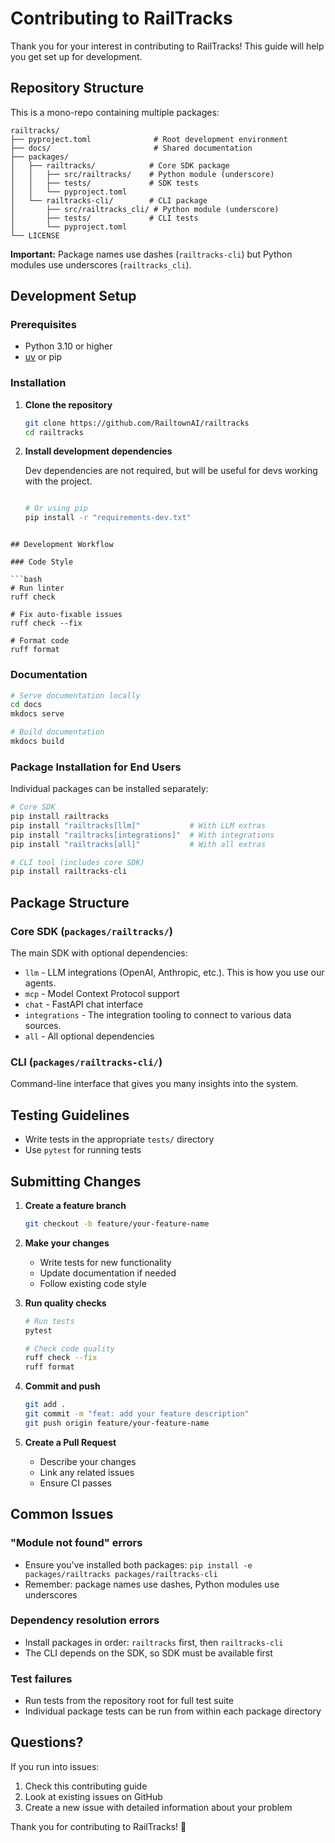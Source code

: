 # Contributing to RailTracks

Thank you for your interest in contributing to RailTracks! This guide will help you get set up for development.

## Repository Structure

This is a mono-repo containing multiple packages:

```
railtracks/
├── pyproject.toml              # Root development environment
├── docs/                       # Shared documentation
├── packages/
│   ├── railtracks/            # Core SDK package
│   │   ├── src/railtracks/    # Python module (underscore)
│   │   ├── tests/             # SDK tests
│   │   └── pyproject.toml
│   └── railtracks-cli/        # CLI package  
│       ├── src/railtracks_cli/ # Python module (underscore)
│       ├── tests/             # CLI tests
│       └── pyproject.toml
└── LICENSE
```

**Important:** Package names use dashes (`railtracks-cli`) but Python modules use underscores (`railtracks_cli`).

## Development Setup

### Prerequisites

- Python 3.10 or higher
- [uv](https://docs.astral.sh/uv/) or pip

### Installation

1. **Clone the repository**
   ```bash
   git clone https://github.com/RailtownAI/railtracks
   cd railtracks
   ```

2. **Install development dependencies**

    Dev dependencies are not required, but will be useful for devs working with the project.
   ```bash

   # Or using pip
   pip install -r "requirements-dev.txt"
   ```
```

## Development Workflow

### Code Style

```bash
# Run linter
ruff check

# Fix auto-fixable issues
ruff check --fix

# Format code
ruff format
```

### Documentation

```bash
# Serve documentation locally
cd docs
mkdocs serve

# Build documentation
mkdocs build
```

### Package Installation for End Users

Individual packages can be installed separately:

```bash
# Core SDK
pip install railtracks
pip install "railtracks[llm]"           # With LLM extras
pip install "railtracks[integrations]"  # With integrations
pip install "railtracks[all]"           # With all extras

# CLI tool (includes core SDK)
pip install railtracks-cli
```

## Package Structure

### Core SDK (`packages/railtracks/`)

The main SDK with optional dependencies:
- `llm` - LLM integrations (OpenAI, Anthropic, etc.). This is how you use our agents. 
- `mcp` - Model Context Protocol support
- `chat` - FastAPI chat interface
- `integrations` - The integration tooling to connect to various data sources.
- `all` - All optional dependencies

### CLI (`packages/railtracks-cli/`)
Command-line interface that gives you many insights into the system. 

## Testing Guidelines

- Write tests in the appropriate `tests/` directory
- Use `pytest` for running tests

## Submitting Changes

1. **Create a feature branch**
   ```bash
   git checkout -b feature/your-feature-name
   ```

2. **Make your changes**
   - Write tests for new functionality
   - Update documentation if needed
   - Follow existing code style

3. **Run quality checks**
   ```bash
   # Run tests
   pytest
   
   # Check code quality
   ruff check --fix
   ruff format
   ```

4. **Commit and push**
   ```bash
   git add .
   git commit -m "feat: add your feature description"
   git push origin feature/your-feature-name
   ```

5. **Create a Pull Request**
   - Describe your changes
   - Link any related issues
   - Ensure CI passes

## Common Issues

### "Module not found" errors
- Ensure you've installed both packages: `pip install -e packages/railtracks packages/railtracks-cli`
- Remember: package names use dashes, Python modules use underscores

### Dependency resolution errors
- Install packages in order: `railtracks` first, then `railtracks-cli`
- The CLI depends on the SDK, so SDK must be available first

### Test failures
- Run tests from the repository root for full test suite
- Individual package tests can be run from within each package directory

## Questions?

If you run into issues:
1. Check this contributing guide
2. Look at existing issues on GitHub
3. Create a new issue with detailed information about your problem

Thank you for contributing to RailTracks! 🚂
